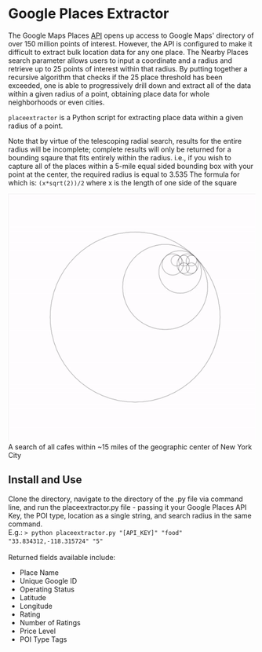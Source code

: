 # Google Places Extractor

The Google Maps Places [API](https://cloud.google.com/maps-platform/places/) opens up access to Google Maps' directory of over 150 million points of interest. However, the API is configured to make it difficult to extract bulk location data for any one place. The Nearby Places search parameter allows users to input a coordinate and a radius and retrieve up to 25 points of interest within that radius. By putting together a recursive algorithm that checks if the 25 place threshold has been exceeded, one is able to progressively drill down and extract all of the data within a given radius of a point, obtaining place data for whole neighborhoods or even cities. 
    
`placeextractor` is a Python script for extracting place data within a given radius of a point. 

Note that by virtue of the telescoping radial search, results for the entire radius will be incomplete; complete results will only be returned for a bounding sqaure that fits entirely within the radius. i.e., if you wish to capture all of the places within a 5-mile equal sided bounding box with your point at the center, the required radius is equal to 3.535
The formula for which is: `(x*sqrt(2))/2` where x is the length of one side of the square 

![GIF of Recursion](/example.gif)
A search of all cafes within ~15 miles of the geographic center of New York City

## Install and Use

Clone the directory, navigate to the directory of the .py file via command line, and run the placeextractor.py file - passing it your Google Places API Key, the POI type, location as a single string, and search radius in the same command.<br>
E.g.: `> python placeextractor.py "[API_KEY]" "food" "33.834312,-118.315724" "5"`
<br>
<br>
Returned fields available include:  
* Place Name
* Unique Google ID
* Operating Status
* Latitude
* Longitude
* Rating
* Number of Ratings
* Price Level
* POI Type Tags
